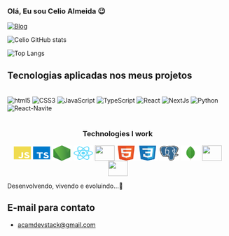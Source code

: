 
### Olá, Eu sou Celio Almeida 😉

[![Blog](https://img.shields.io/badge/YouTube-FF0000?style=for-the-badge&logo=youtube&logoColor=white)](https://www.youtube.com/@acamdevstack)

![Celio GitHub stats](https://github-readme-stats.vercel.app/api?username=Eacam13&show_icons=true&theme=radical)

![Top Langs](https://github-readme-stats.vercel.app/api/top-langs/?username=Eacam13&layout=compact&langs_count=16&theme=radical)

## Tecnologias aplicadas nos meus projetos

<div style="display: inline_block"><br/>
    <img align="center" alt="html5" width="40" heigth="40" src="https://cdn.jsdelivr.net/gh/devicons/devicon/icons/html5/html5-plain-wordmark.svg" />
    <img align="center" alt="CSS3" width="40" heigth="40" src="https://cdn.jsdelivr.net/gh/devicons/devicon/icons/css3/css3-plain-wordmark.svg" />
    <img align="center" alt="JavaScript" width="40" heigth="40" src="https://cdn.jsdelivr.net/gh/devicons/devicon/icons/javascript/javascript-original.svg" />
    <img align="center" alt="TypeScript" width="40" heigth="40" src="https://cdn.jsdelivr.net/gh/devicons/devicon@latest/icons/typescript/typescript-original.svg" />
    <img align="center" alt="React" width="40" heigth="40" src="https://cdn.jsdelivr.net/gh/devicons/devicon/icons/react/react-original-wordmark.svg" />
    <img align="center" alt="NextJs" width="40" heigth="40" src="https://cdn.jsdelivr.net/gh/devicons/devicon/icons/nextjs/nextjs-original.svg" />
    <img align="center" alt="Python" width="40" heigth="40" src="https://cdn.jsdelivr.net/gh/devicons/devicon/icons/python/python-original.svg" />
    <img align="center" alt="React-Navite" src="https://img.shields.io/badge/React_Native-20232A?style=for-the-badge&logo=react&logoColor=61DAFB" />      
</div><br/>

<h3 align="center">Technologies I work</h3>

<div align="center">
  <img align="center" height="30" width="40" src="https://raw.githubusercontent.com/devicons/devicon/master/icons/javascript/javascript-plain.svg">
  <img align="center" height="30" width="40" src="https://raw.githubusercontent.com/devicons/devicon/master/icons/typescript/typescript-plain.svg">
  <img align="center" height="35" width="45" src="https://raw.githubusercontent.com/devicons/devicon/master/icons/nodejs/nodejs-original.svg">
  <img align="center" height="35" width="45" src="https://raw.githubusercontent.com/devicons/devicon/master/icons/react/react-original.svg">
  <img align="center" height="35" width="45" src="https://cdn.jsdelivr.net/gh/devicons/devicon/icons/nextjs/nextjs-original.svg">
  <img align="center" height="35" width="45" src="https://raw.githubusercontent.com/devicons/devicon/master/icons/html5/html5-original.svg">
  <img align="center" height="35" width="45" src="https://raw.githubusercontent.com/devicons/devicon/master/icons/css3/css3-original.svg">
  <img align="center" height="35" width="45" src="https://raw.githubusercontent.com/devicons/devicon/master/icons/postgresql/postgresql-original.svg">
  <img align="center" height="35" width="45" src="https://raw.githubusercontent.com/devicons/devicon/master/icons/mongodb/mongodb-original.svg">
  <img align="center" height="35" width="45" src="https://cdn.jsdelivr.net/gh/devicons/devicon/icons/python/python-original.svg">
  <img align="center" height="35" width="45" src="https://img.shields.io/badge/React_Native-20232A?style=for-the-badge&logo=react&logoColor=61DAFB">
</div>


Desenvolvendo, vivendo e evoluindo...🚀

## E-mail para contato

- acamdevstack@gmail.com
